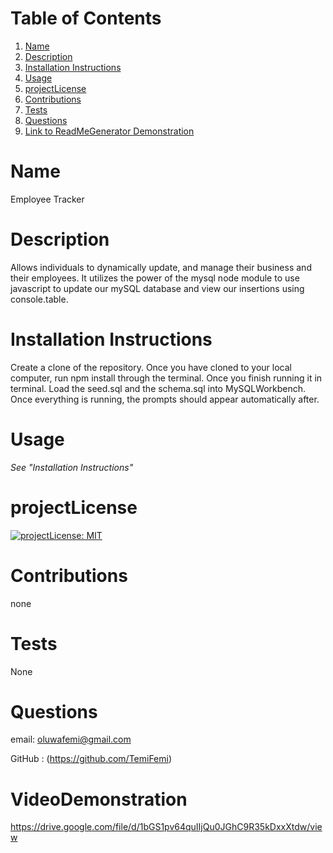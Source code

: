 # Table of Contents
1. [Name](#Name)
2. [Description](#Description)
3. [Installation Instructions](#Installation-Instructions)
4. [Usage](#Usage)
5. [projectLicense](#projectLicense)
6. [Contributions](#Contributions)
7. [Tests](#Tests)
8. [Questions](#Questions)
9. [Link to ReadMeGenerator Demonstration](#VideoDemonstration)

# Name
 Employee Tracker

# Description
 Allows individuals to dynamically update, and manage their business and their employees. It utilizes the power of the mysql node module to use javascript to update our mySQL database and view our insertions using console.table.



# Installation Instructions
  Create a clone of the repository. Once you have cloned to your local computer, run npm install through the terminal. Once you finish running it in terminal. Load the seed.sql and the schema.sql into MySQLWorkbench. Once everything is running, the prompts should appear automatically after.

# Usage
*See "Installation Instructions"*

# projectLicense
 [![projectLicense: MIT](https://img.shields.io/badge/projectLicense-MIT-yellow.svg)](https://opensource.org/projectLicenses/MIT)

# Contributions
 none

# Tests
 None

# Questions
 email:
 oluwafemi@gmail.com

 GitHub : (https://github.com/TemiFemi)

# VideoDemonstration
https://drive.google.com/file/d/1bGS1pv64quIIjQu0JGhC9R35kDxxXtdw/view